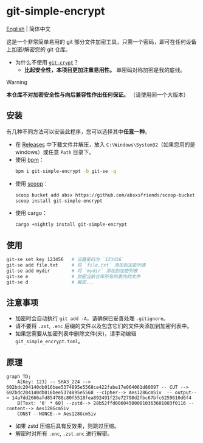 # git-simple-encrypt

[English](../README.md) | 简体中文

这是一个非常简单易用的 git 部分文件加密工具，只需一个密码，即可在任何设备上加密/解密您的 git 仓库。

- 为什么不使用 [`git-crypt`](https://github.com/AGWA/git-crypt)？
  - **比起安全性，本项目更加注重易用性。** 单密码对称加密是我的底线。

> [!WARNING]  
> **本仓库不对加密安全性与向后兼容性作出任何保证。** （请使用同一个大版本）

## 安装

有几种不同方法可以安装此程序，您可以选择其中**任意一种**。

- 在 [Releases](https://github.com/lxl66566/git-simple-encrypt/releases) 中下载文件并解压，放入 `C:\Windows\System32`（如果您用的是 windows）或任意 `Path` 目录下。
- 使用 [bpm](https://github.com/lxl66566/bpm)：
  ```sh
  bpm i git-simple-encrypt -b git-se -q
  ```
- 使用 [scoop](https://scoop.sh/)：
  ```sh
  scoop bucket add absx https://github.com/absxsfriends/scoop-bucket
  scoop install git-simple-encrypt
  ```
- 使用 cargo：
  ```sh
  cargo +nightly install git-simple-encrypt
  ```

## 使用

```sh
git-se set key 123456   # 设置密码为 `123456`
git-se add file.txt     # 将 `file.txt` 添加到加密列表
git-se add mydir        # 将 `mydir` 添加到加密列表
git-se e                # 加密当前仓库所有列表内的文件
git-se d                # 解密...
```

## 注意事项

- 加密时会自动执行 `git add -A`，请确保已妥善处理 `.gitignore`。
- 请不要将 `.zst`, `.enc` 后缀的文件以及包含它们的文件夹添加到加密列表中。
- 如果您需要从加密列表中删除文件(夹)，请手动编辑 `git_simple_encrypt.toml`。

## 原理

```mermaid
graph TD;
    A[Key: 123] -- SHA3_224 --> 602bdc204140db016bee5374895e5568ce422fabe17e064061d80097 -- CUT --> 602bdc204140db016bee5374895e5568 --cipher--> Aes128GcmSiv  -- output--> 14a7dd2666afd854788c80f5518fea892491f23e72798d2fbc67bfc6259610d6f4
    B[Text: '6' * 60] --zstd--> 28b52ffd006045000010363601003f0116 --content--> Aes128GcmSiv
    CONST --NONCE--> Aes128GcmSiv
```

- 如果 zstd 压缩后具有反效果，则跳过压缩。
- 解密时对所有 `.enc`, `.zst.enc` 进行解密。
